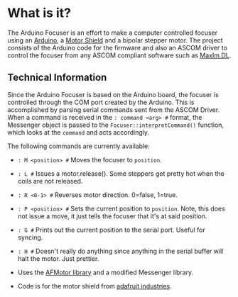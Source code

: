 What is it?
==========

The Arduino Focuser is an effort to make a computer controlled focuser using an [Arduino](http://www.arduino.cc/), a [Motor Shield](http://adafruit.com/index.php?main_page=product_info&cPath=17_21&products_id=81) and a bipolar stepper motor. The project consists of the Arduino code for the firmware and also an ASCOM driver to control the focuser from any ASCOM compliant software such as [MaxIm DL](http://www.cyanogen.com/).

Technical Information
---------------------

Since the Arduino Focuser is based on the Arduino board, the focuser is controlled through the COM port created by the Arduino. This is accomplished by parsing serial commands sent from the ASCOM Driver. When a command is received in the `: command <arg> #` format, the Messenger object is passed to the `Focuser::interpretCommand()` function, which looks at the `command` and acts accordingly.
 
The following commands are currently available:

- `: M <position> #` Moves the focuser to `position`.
- `: L #` Issues a motor.release(). Some steppers get pretty hot when the coils are not released.
- `: R <0-1> #` Reverses motor direction. 0=false, 1=true.
- `: P <position> #` Sets the current position to `position`. Note, this does not issue a move, it just tells the focuser that it's at said position.
- `: G #` Prints out the current position to the serial port. Useful for syncing.
- `: H #` Doesn't really do anything since anything in the serial buffer will halt the motor. Just prettier.


- Uses the [AFMotor library](http://www.ladyada.net/make/mshield/use.html) and a modified Messenger library.
- Code is for the motor shield from [adafruit industries](http://adafruit.com/index.php?main_page=product_info&cPath=17_21&products_id=81).
